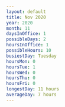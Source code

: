 ```yaml
---
layout: default
title: Nov 2020
year: 2020
month: 11
daysInOffice: 1
possibleDays: 2
hoursInOffice: 1
possibleHours: 10
busiestDay: Tuesday
hoursMon: 0
hoursTue: 1
hoursWed: 0
hoursThu: 0
hoursFri: 0
longestDay: 11 hours
averageDay: 7 hours
---
```

